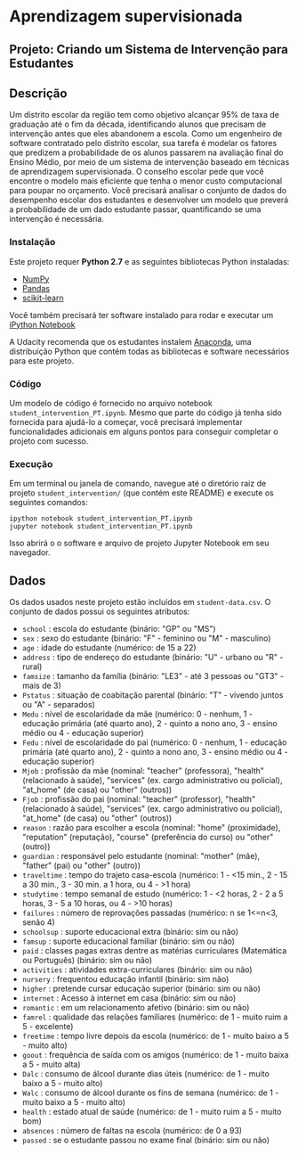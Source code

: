# Aprendizagem supervisionada

## Projeto: Criando um Sistema de Intervenção para Estudantes

## Descrição
Um distrito escolar da região tem como objetivo alcançar 95% de taxa de graduação até o fim da década, identificando alunos que precisam de intervenção antes que eles abandonem a escola. Como um engenheiro de software contratado pelo distrito escolar, sua tarefa é modelar os fatores que predizem a probabilidade de os alunos passarem na avaliação final do Ensino Médio, por meio de um sistema de intervenção baseado em técnicas de aprendizagem supervisionada. O conselho escolar pede que você encontre o modelo mais eficiente que tenha o menor custo computacional para poupar no orçamento. Você precisará analisar o conjunto de dados do desempenho escolar dos estudantes e desenvolver um modelo que preverá a probabilidade de um dado estudante passar, quantificando se uma intervenção é necessária.

### Instalação
Este projeto requer **Python 2.7** e as seguintes bibliotecas Python instaladas:

- [NumPy](http://www.numpy.org/)
- [Pandas](http://pandas.pydata.org/)
- [scikit-learn](http://scikit-learn.org/stable/)

Você também precisará ter software instalado para rodar e executar um [iPython Notebook](http://ipython.org/notebook.html)

A Udacity recomenda que os estudantes instalem [Anaconda](https://www.continuum.io/downloads), uma distribuição Python que contém todas as bibliotecas e software necessários para este projeto.

### Código
Um modelo de código é fornecido no arquivo notebook `student_intervention_PT.ipynb`. Mesmo que parte do código já tenha sido fornecida para ajudá-lo a começar, você precisará implementar funcionalidades adicionais em alguns pontos para conseguir completar o projeto com sucesso.

### Execução
Em um terminal ou janela de comando, navegue até o diretório raiz de projeto `student_intervention/` (que contém este README) e execute os seguintes comandos:

```ipython notebook student_intervention_PT.ipynb```  
```jupyter notebook student_intervention_PT.ipynb```

Isso abrirá o o software e arquivo de projeto Jupyter Notebook em seu navegador.

## Dados
Os dados usados neste projeto estão incluídos em `student-data.csv`. O conjunto de dados possui os seguintes atributos:

- `school` : escola do estudante (binário: "GP" ou "MS")
- `sex` : sexo do estudante (binário: "F" - feminino ou "M" - masculino)
- `age` : idade do estudante (numérico: de 15 a 22)
- `address` : tipo de endereço do estudante (binário: "U" - urbano ou "R" - rural)
- `famsize` : tamanho da família (binário: "LE3" - até 3 pessoas ou "GT3" - mais de 3)
- `Pstatus` : situação de coabitação parental (binário: "T" - vivendo juntos ou "A" - separados)
- `Medu` : nível de escolaridade da mãe (numérico: 0 - nenhum,  1 - educação primária (até quarto ano), 2 - quinto a nono ano, 3 - ensino médio ou 4 - educação superior)
- `Fedu` : nível de escolaridade do pai (numérico: 0 - nenhum,  1 - educação primária (até quarto ano), 2 - quinto a nono ano, 3 - ensino médio ou 4 - educação superior)
- `Mjob` : profissão da mãe (nominal: "teacher" (professora), "health" (relacionado à saúde), "services" (ex. cargo administrativo ou policial), "at_home" (de casa) ou "other" (outros))
- `Fjob` : profissão do pai (nominal: "teacher" (professor), "health" (relacionado à saúde), "services" (ex. cargo administrativo ou policial), "at_home" (de casa) ou "other" (outros))
- `reason` : razão para escolher a escola (nominal: "home" (proximidade), "reputation" (reputação), "course" (preferência do curso) ou "other" (outro))
- `guardian` : responsável pelo estudante (nominal: "mother" (mãe), "father" (pai) ou "other" (outro))
- `traveltime` : tempo do trajeto casa-escola (numérico: 1 - <15 min., 2 - 15 a 30 min., 3 - 30 min. a 1 hora, ou 4 - >1 hora)
- `studytime` : tempo semanal de estudo (numérico: 1 - <2 horas, 2 - 2 a 5 horas, 3 - 5 a 10 horas, ou 4 - >10 horas)
- `failures` : número de reprovações passadas (numérico: n se 1<=n<3, senão 4)
- `schoolsup` : suporte educacional extra (binário: sim ou não)
- `famsup` : suporte educacional familiar (binário: sim ou não)
- `paid` : classes pagas extras dentre as matérias curriculares (Matemática ou Português) (binário: sim ou não)
- `activities` : atividades extra-curriculares (binário: sim ou não)
- `nursery` : frequentou educação infantil (binário: sim não)
- `higher` : pretende cursar educação superior (binário: sim ou não)
- `internet` : Acesso à internet em casa (binário: sim ou não)
- `romantic` : em um relacionamento afetivo (binário: sim ou não)
- `famrel` : qualidade das relações familiares (numérico: de 1 - muito ruim a 5 - excelente)
- `freetime` : tempo livre depois da escola (numérico: de 1 - muito baixo a 5 - muito alto)
- `goout` : frequência de saída com os amigos (numérico: de 1 - muito baixa a 5 - muito alta)
- `Dalc` : consumo de álcool durante dias úteis (numérico: de 1 - muito baixo a 5 - muito alto)
- `Walc` : consumo de álcool durante os fins de semana (numérico: de 1 - muito baixo a 5 - muito alto)
- `health` : estado atual de saúde (numérico: de 1 - muito ruim a 5 - muito bom)
- `absences` : número de faltas na escola (numérico: de 0 a 93)
- `passed` : se o estudante passou no exame final (binário: sim ou não)
